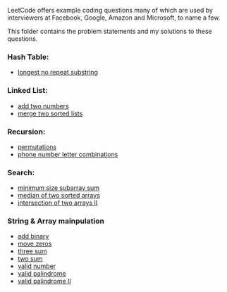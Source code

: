 LeetCode offers example coding questions many of which are used by interviewers at Facebook, Google, Amazon and Microsoft, to name a few. 

This folder contains the problem statements and my solutions to these questions.

### Hash Table:
* [longest no repeat substring](hashtable/longest_no_repeat_substring.js.md)

### Linked List:
* [add two numbers](linked_list/add_two_numbers.js.md)
* [merge two sorted lists](linked_list/merge_two_sorted_lists.js.md)

### Recursion:
* [permutations](recursion/permutations.js.md)
* [phone number letter combinations](recursion/phone_number_letter_combinations.js.md)

### Search: 
* [minimum size subarray sum](search/minimum_size_subarray_sum.js.md)
* [median of two sorted arrays](search/median_of_two_sorted_arrays.js.md)
* [intersection of two arrays II](search/intersection_of_two_arrays_II.js.md)

### String & Array mainpulation
* [add binary](strings_and_arrays/add_binary.js.md)
* [move zeros](strings_and_arrays/move_zeros.js.md)
* [three sum](strings_and_arrays/three_sum.js.md)
* [two sum](strings_and_arrays/two_sum.js.md)
* [valid number](strings_and_arrays/valid_number.js.md)
* [valid palindrome](strings_and_arrays/valid_palindrome.js.md)
* [valid palindrome II](strings_and_arrays/valid_palindrome_II.js.md)